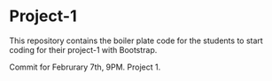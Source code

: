 # Project-1
This repository contains the boiler plate code for the students to start coding for their project-1 with Bootstrap.

Commit for Februrary 7th, 9PM. Project 1. 

